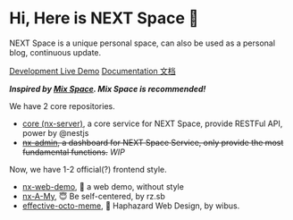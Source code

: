 # Hi, Here is NEXT Space 👋

NEXT Space is a unique personal space, can also be used as a personal blog, continuous update.

[Development Live Demo](https://iucky.cn/) [Documentation 文档](https://nx-docs.iucky.cn/)

***Inspired by [Mix Space](https://github.com/mx-space/). Mix Space is recommended!***

We have 2 core repositories.

- [core (nx-server)](https://github.com/nx-space/nx-server), a core service for NEXT Space, provide RESTFul API, power by @nestjs
- ~~[nx-admin](https://github.com/nx-space/nx-admin), a dashboard for NEXT Space Service, only provide the most fundamental functions.~~ *WIP*

Now, we have 1-2 official(?) frontend style.

- [nx-web-demo](https://github.com/nx-space/GS-web-demo), 🤯 a web demo, without style
- [nx-A-My](https://github.com/nx-space/nx-A-My), 😇 Be self-centered, by rz.sb
- [effective-octo-meme](https://github.com/nx-space/effective-octo-meme), 🥸 Haphazard Web Design, by wibus.
